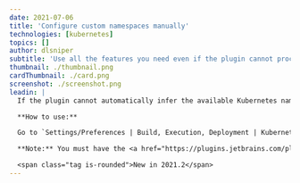 ```yaml
---
date: 2021-07-06
title: 'Configure custom namespaces manually'
technologies: [kubernetes]
topics: []
author: dlsniper
subtitle: 'Use all the features you need even if the plugin cannot process the namespaces automatically'
thumbnail: ./thumbnail.png
cardThumbnail: ./card.png
screenshot: ./screenshot.png
leadin: |
  If the plugin cannot automatically infer the available Kubernetes namespaces, now you can configure them manually. This will solve the problem when the user does not have the required permissions to perform namespace listing.

  **How to use:**

  Go to `Settings/Preferences | Build, Execution, Deployment | Kubernetes` and configure the namespace in the corresponding section.

  **Note:** You must have the <a href="https://plugins.jetbrains.com/plugin/10485-kubernetes">Kubernetes plugin</a> provided by JetBrains installed for this action to work.

  <span class="tag is-rounded">New in 2021.2</span>
---
```

